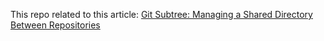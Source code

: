 
This repo related to this article:
[Git Subtree: Managing a Shared Directory Between Repositories](This%20repo%20related%20to%20this%20article:%20%5B%5D%28https://medium.com/@pooya-ghorbani-hafez/git-subtree-managing-a-shared-directory-between-repositories-03aaa43d4316%29)
